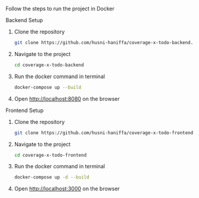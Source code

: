 Follow the steps to run the project in Docker

Backend Setup

1. Clone the repository

   ```bash
   git clone https://github.com/husni-haniffa/coverage-x-todo-backend.git
   ```
   
2. Navigate to the project
   ```bash
   cd coverage-x-todo-backend
   ```
   
3. Run the docker command in terminal
   ```bash
   docker-compose up --build
   ```
   
5. Open [http://localhost:8080](http://localhost:8080) on the browser
   
Frontend Setup

1. Clone the repository
   ```bash
   git clone https://github.com/husni-haniffa/coverage-x-todo-frontend.git
   ```
   
2. Navigate to the project
   ```bash
   cd coverage-x-todo-frontend
   ```
   
3. Run the docker command in terminal
   ```bash
   docker-compose up -d --build 
   ```
4. Open [http://localhost:3000](http://localhost:3000) on the browser

